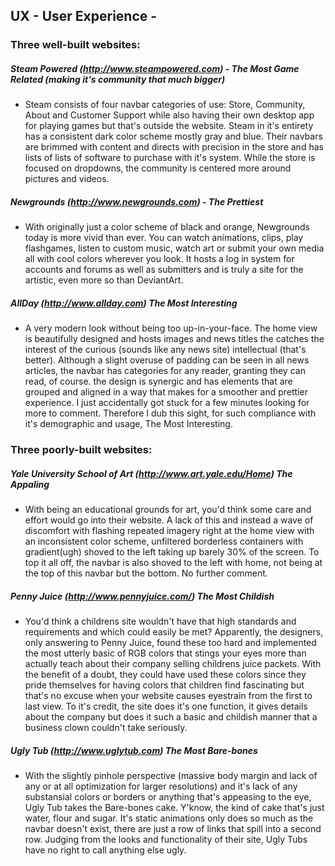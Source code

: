 ## UX - User Experience - 

### Three well-built websites:
##### Steam Powered (http://www.steampowered.com) - The Most Game Related (making it's community that much bigger)
- Steam consists of four navbar categories of use: Store, Community, About and Customer Support while also having their own desktop app for playing games but that's outside the website. Steam in it's entirety has a consistent dark color scheme mostly gray and blue. Their navbars are brimmed with content and directs with precision in the store and has lists of lists of software to purchase with it's system. While the store is focused on dropdowns, the community is centered more around pictures and videos.

##### Newgrounds (http://www.newgrounds.com) - The Prettiest
- With originally just a color scheme of black and orange, Newgrounds today is more vivid than ever. You can watch animations, clips, play flashgames, listen to custom music, watch art or submit your own media all with cool colors wherever you look. It hosts a log in system for accounts and forums as well as submitters and is truly a site for the artistic, even more so than DeviantArt.

##### AllDay (http://www.allday.com) The Most Interesting
- A very modern look without being too up-in-your-face. The home view is beautifully designed and hosts images and news titles the catches the interest of the curious (sounds like any news site) intellectual (that's better). Although a slight overuse of padding can be seen in all news articles, the navbar has categories for any reader, granting they can read, of course. the design is synergic and has elements that are grouped and aligned in a way that makes for a smoother and prettier experience. I just accidentally got stuck for a few minutes looking for more to comment. Therefore I dub this sight, for such compliance with it's demographic and usage, The Most Interesting.


### Three poorly-built websites:
##### Yale University School of Art (http://www.art.yale.edu/Home) The Appaling
- With being an educational grounds for art, you'd think some care and effort would go into their website. A lack of this and instead a wave of discomfort with flashing repeated imagery right at the home view with an inconsistent color scheme, unfiltered borderless containers with gradient(ugh) shoved to the left taking up barely 30% of the screen. To top it all off, the navbar is also shoved to the left with home, not being at the top of this navbar but the bottom. No further comment.

##### Penny Juice (http://www.pennyjuice.com/) The Most Childish
- You'd think a childrens site wouldn't have that high standards and requirements and which could easily be met? Apparently, the designers, only answering to Penny Juice, found these too hard and implemented the most utterly basic of RGB colors that stings your eyes more than actually teach about their company selling childrens juice packets. With the benefit of a doubt, they could have used these colors since they pride themselves for having colors that children find fascinating but that's no excuse when your website causes eyestrain from the first to last view. To it's credit, the site does it's one function, it gives details about the company but does it such a basic and childish manner that a business clown couldn't take seriously.

##### Ugly Tub (http://www.uglytub.com) The Most Bare-bones
- With the slightly pinhole perspective (massive body margin and lack of any or at all optimization for larger resolutions) and it's lack of any substansial colors or borders or anything that's appeasing to the eye, Ugly Tub takes the Bare-bones cake. Y'know, the kind of cake that's just water, flour and sugar. It's static animations only does so much as the navbar doesn't exist, there are just a row of links that spill into a second row. Judging from the looks and functionality of their site, Ugly Tubs have no right to call anything else ugly.
